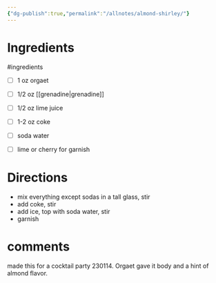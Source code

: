 ```yaml
---
{"dg-publish":true,"permalink":"/allnotes/almond-shirley/"}
---
```




# Ingredients
#ingredients 
* [ ] 1 oz orgaet
* [ ] 1/2 oz [[grenadine\|grenadine]]
* [ ] 1/2 oz lime juice
* [ ] 1-2 oz coke
* [ ] soda water
* [ ] lime or cherry for garnish


# Directions

* mix everything except sodas in a tall glass, stir
* add coke, stir
* add ice, top with soda water, stir
* garnish


# comments

made this for a cocktail party 230114.  Orgaet gave it body and a hint of almond flavor.